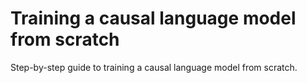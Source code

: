 # Training a causal language model from scratch

Step-by-step guide to training a causal language model from scratch.
